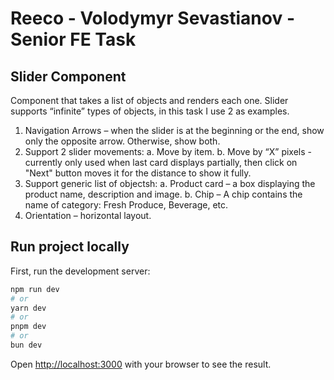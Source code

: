 # Reeco - Volodymyr Sevastianov - Senior FE Task

## Slider Component

Component that takes a list of objects and renders each one.
Slider supports “infinite” types of objects, in this task I use 2 as examples.

1. Navigation Arrows – when the slider is at the beginning or the end, show only the opposite arrow. Otherwise, show both.
2. Support 2 slider movements:
   a. Move by item.
   b. Move by “X” pixels - currently only used when last card displays partially, then click on "Next" button moves it for the distance to show it fully.
3. Support generic list of objectsh:
   a. Product card – a box displaying the product name, description and image.
   b. Chip – A chip contains the name of category: Fresh Produce, Beverage, etc.
4. Orientation – horizontal layout.

## Run project locally

First, run the development server:

```bash
npm run dev
# or
yarn dev
# or
pnpm dev
# or
bun dev
```

Open [http://localhost:3000](http://localhost:3000) with your browser to see the result.
